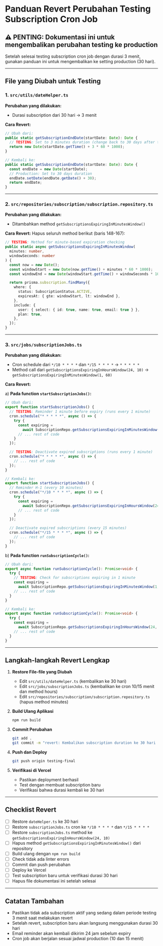 # Panduan Revert Perubahan Testing Subscription Cron Job

## ⚠️ PENTING: Dokumentasi ini untuk mengembalikan perubahan testing ke production

Setelah selesai testing subscription cron job dengan durasi 3 menit, gunakan panduan ini untuk mengembalikan ke setting production (30 hari).

---

## File yang Diubah untuk Testing

### 1. `src/utils/dateHelper.ts`

**Perubahan yang dilakukan:**

- Durasi subscription dari 30 hari → 3 menit

**Cara Revert:**

```typescript
// Ubah dari:
public static getSubscriptionEndDate(startDate: Date): Date {
  // TESTING: Set to 3 minutes duration (change back to 30 days after testing)
  return new Date(startDate.getTime() + 3 * 60 * 1000);
}

// Kembali ke:
public static getSubscriptionEndDate(startDate: Date): Date {
  const endDate = new Date(startDate);
  // Production: Set to 30 days duration
  endDate.setDate(endDate.getDate() + 30);
  return endDate;
}
```

---

### 2. `src/repositories/subscription/subscription.repository.ts`

**Perubahan yang dilakukan:**

- Ditambahkan method `getSubscriptionsExpiringInMinutesWindow()`

**Cara Revert:**
Hapus seluruh method berikut (baris 148-167):

```typescript
// TESTING: Method for minute-based expiration checking
public static async getSubscriptionsExpiringInMinutesWindow(
  minutes: number,
  windowSeconds: number
) {
  const now = new Date();
  const windowStart = new Date(now.getTime() + minutes * 60 * 1000);
  const windowEnd = new Date(windowStart.getTime() + windowSeconds * 1000);

  return prisma.subscription.findMany({
    where: {
      status: SubscriptionStatus.ACTIVE,
      expiresAt: { gte: windowStart, lt: windowEnd },
    },
    include: {
      user: { select: { id: true, name: true, email: true } },
      plan: true,
    },
  });
}
```

---

### 3. `src/jobs/subscriptionJobs.ts`

**Perubahan yang dilakukan:**

- Cron schedule dari `*/10 * * * *` dan `*/15 * * * *` → `* * * * *`
- Method call dari `getSubscriptionsExpiringInHoursWindow(24, 10)` → `getSubscriptionsExpiringInMinutesWindow(1, 60)`

**Cara Revert:**

a) **Pada function `startSubscriptionJobs()`:**

```typescript
// Ubah dari:
export function startSubscriptionJobs() {
  // TESTING: Reminder 1 minute before expiry (runs every 1 minute)
  cron.schedule("* * * * *", async () => {
    try {
      const expiring =
        await SubscriptionRepo.getSubscriptionsExpiringInMinutesWindow(1, 60);
      // ... rest of code
    }
  });

  // TESTING: Deactivate expired subscriptions (runs every 1 minute)
  cron.schedule("* * * * *", async () => {
    // ... rest of code
  });
}

// Kembali ke:
export function startSubscriptionJobs() {
  // Reminder H-1 (every 10 minutes)
  cron.schedule("*/10 * * * *", async () => {
    try {
      const expiring =
        await SubscriptionRepo.getSubscriptionsExpiringInHoursWindow(24, 10);
      // ... rest of code
    }
  });

  // Deactivate expired subscriptions (every 15 minutes)
  cron.schedule("*/15 * * * *", async () => {
    // ... rest of code
  });
}
```

b) **Pada function `runSubscriptionCycle()`:**

```typescript
// Ubah dari:
export async function runSubscriptionCycle(): Promise<void> {
  try {
    // TESTING: Check for subscriptions expiring in 1 minute
    const expiring =
      await SubscriptionRepo.getSubscriptionsExpiringInMinutesWindow(1, 60);
    // ... rest of code
  }
}

// Kembali ke:
export async function runSubscriptionCycle(): Promise<void> {
  try {
    const expiring =
      await SubscriptionRepo.getSubscriptionsExpiringInHoursWindow(24, 10);
    // ... rest of code
  }
}
```

---

## Langkah-langkah Revert Lengkap

1. **Restore File-file yang Diubah**

   - Edit `src/utils/dateHelper.ts` (kembalikan ke 30 hari)
   - Edit `src/jobs/subscriptionJobs.ts` (kembalikan ke cron 10/15 menit dan method hours)
   - Edit `src/repositories/subscription/subscription.repository.ts` (hapus method minutes)

2. **Build Ulang Aplikasi**

   ```bash
   npm run build
   ```

3. **Commit Perubahan**

   ```bash
   git add .
   git commit -m "revert: Kembalikan subscription duration ke 30 hari production"
   ```

4. **Push dan Deploy**
   ```bash
   git push origin testing-final
   ```
5. **Verifikasi di Vercel**
   - Pastikan deployment berhasil
   - Test dengan membuat subscription baru
   - Verifikasi bahwa durasi kembali ke 30 hari

---

## Checklist Revert

- [ ] Restore `dateHelper.ts` ke 30 hari
- [ ] Restore `subscriptionJobs.ts` cron ke `*/10 * * * *` dan `*/15 * * * *`
- [ ] Restore `subscriptionJobs.ts` method ke `getSubscriptionsExpiringInHoursWindow(24, 10)`
- [ ] Hapus method `getSubscriptionsExpiringInMinutesWindow()` dari repository
- [ ] Build ulang dengan `npm run build`
- [ ] Check tidak ada linter errors
- [ ] Commit dan push perubahan
- [ ] Deploy ke Vercel
- [ ] Test subscription baru untuk verifikasi durasi 30 hari
- [ ] Hapus file dokumentasi ini setelah selesai

---

## Catatan Tambahan

- Pastikan tidak ada subscription aktif yang sedang dalam periode testing 3 menit saat melakukan revert
- Setelah revert, subscription baru akan langsung menggunakan durasi 30 hari
- Email reminder akan kembali dikirim 24 jam sebelum expiry
- Cron job akan berjalan sesuai jadwal production (10 dan 15 menit)
